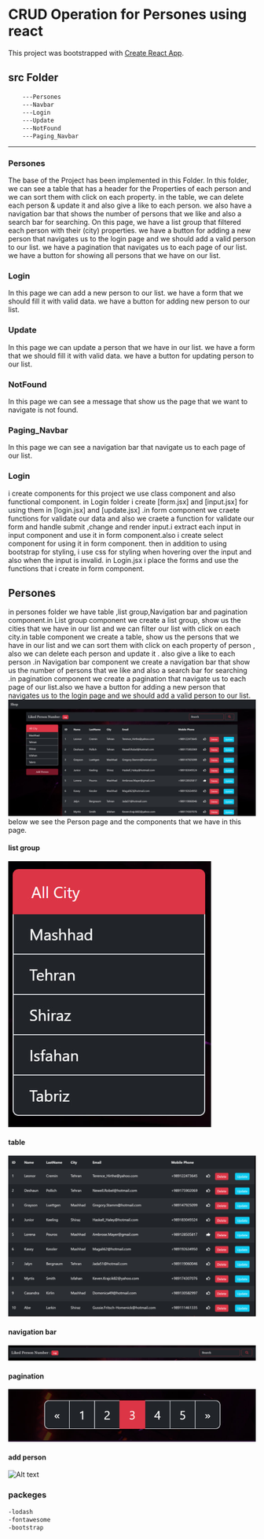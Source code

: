 # CRUD Operation for Persones using react

This project was bootstrapped with [Create React App](https://github.com/facebook/create-react-app).

## src Folder

        ---Persones
        ---Navbar
        ---Login
        ---Update
        ---NotFound
        ---Paging_Navbar

---

### Persones

The base of the Project has been implemented in this Folder. In this folder, we can see a table that has a header for the Properties of each person and we can sort them with click on each property. in the table, we can delete each person & update it and also give a like to each person. we also have a navigation bar that shows the number of persons that we like and also a search bar for searching. On this page, we have a list group that filtered each person with their (city) properties. we have a button for adding a new person that navigates us to the login page and we should add a valid person to our list. we have a pagination that navigates us to each page of our list. we have a button for showing all persons that we have on our list.

### Login

In this page we can add a new person to our list.
we have a form that we should fill it with valid data.
we have a button for adding new person to our list.

### Update

In this page we can update a person that we have in our list.
we have a form that we should fill it with valid data.
we have a button for updating person to our list.

### NotFound

In this page we can see a message that show us the page that we want to navigate is not found.

### Paging_Navbar

In this page we can see a navigation bar that navigate us to each page of our list.

### Login

i create components for this project we use class component and also functional component.
in Login folder i create [form.jsx] and [input.jsx] for using them in [login.jsx] and [update.jsx] .in form component we craete functions for validate our data and also we craete a function for validate our form and handle submit ,change and render input.i extract each input in input component and use it in form component.also i create select component for using it in form component.
then in addition to using bootstrap for styling, i use css for styling when hovering over the input and also when the input is invalid.
in Login.jsx i place the forms and use the functions that i create in form component.

## Persones

in persones folder we have table ,list group,Navigation bar and pagination component.in List group component we create a list group, show us the cities that we have in our list and we can filter our list with click on each city.in table component we create a table, show us the persons that we have in our list and we can sort them with click on each property of person , also we can delete each person and update it . also give a like to each person .in Navigation bar component we create a navigation bar that show us the number of persons that we like and also a search bar for searching .in pagination component we create a pagination that navigate us to each page of our list.also we have a button for adding a new person that navigates us to the login page and we should add a valid person to our list.
![Alt text](./src/images/person_page.jpg)
below we see the Person page and the components that we have in this page.

#### list group

![Alt text](./src/images/list_group.jpg)

#### table

![Alt text](./src/images/table.jpg)

#### navigation bar

![Alt text](./src/images/navbar.jpg)

#### pagination

![Alt text](./src/images/pagination.jpg)

#### add person

![Alt text](./src/videos/add_person.gif)

### packeges

    -lodash
    -fontawesome
    -bootstrap
<!-- Update README.md -->